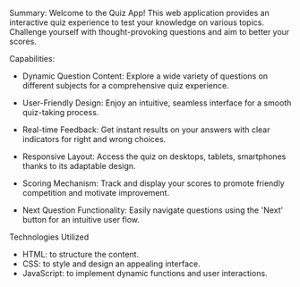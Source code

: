 Summary:
Welcome to the Quiz App! This web application provides an interactive quiz experience to test your knowledge on various topics. Challenge yourself with thought-provoking questions and aim to better your scores.

Capabilities:
* Dynamic Question Content: Explore a wide variety of questions on different subjects for a comprehensive quiz experience.

* User-Friendly Design: Enjoy an intuitive, seamless interface for a smooth quiz-taking process.

* Real-time Feedback: Get instant results on your answers with clear indicators for right and wrong choices.

* Responsive Layout: Access the quiz on desktops, tablets, smartphones thanks to its adaptable design.

* Scoring Mechanism: Track and display your scores to promote friendly competition and motivate improvement.

* Next Question Functionality: Easily navigate questions using the 'Next' button for an intuitive user flow.

Technologies Utilized
* HTML: to structure the content.
* CSS: to style and design an appealing interface.
* JavaScript: to implement dynamic functions and user interactions.
